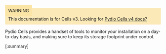 
<div style="background-color: #fbe9b7;font-size: 14px;">
<span style="background-color: #fae4a6;padding: 10px;">WARNING</span>
<span style="padding: 10px;display: inline-block;">This documentation is for Cells v3. Looking for <a href="https://pydio.com/en/docs/cells/v4/quick-start">Pydio Cells v4 docs?</a></span>
</div>


Pydio Cells provides a handset of tools to monitor your installation on a day-to-day basis, and making sure to keep its storage footprint under control. 

[:summary]